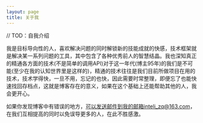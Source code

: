 ```yaml
---
layout: page
title: 关于我 
---
```

// TOD：自我介绍

我是目标导向性的人，喜欢解决问题的同时解锁新的技能成就的快感，技术框架就是解决某一系列问题的工具，其中包含了各种优秀前人的智慧结晶。我也深知真正的精通各方面的技术(不是简单的调用API)对于这一年代(博主95年)的我们是不可能(至少在我的认知世界里是这样的)，精通的技术往往是我们目前所做项目在用的技术，技术学得快，一旦不用，忘记的也快，因此需要时常整理，即便忘了也能快速找回存档点，这就是博客存在的意义，如果在这个基础上还能帮助其他的人，我会更开心。

如果你发现博客中有错误的地方，可以发送邮件到我的邮箱inteli_zq@163.com，在我们互相提高的同时以免误导更多的人，在此不胜感激。
